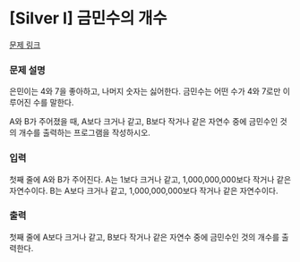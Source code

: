 # [Silver I] 금민수의 개수

[문제 링크](https://www.acmicpc.net/problem/1527) 

### 문제 설명

<p>은민이는 4와 7을 좋아하고, 나머지 숫자는 싫어한다. 금민수는 어떤 수가 4와 7로만 이루어진 수를 말한다.</p>

<p>A와 B가 주어졌을 때, A보다 크거나 같고, B보다 작거나 같은 자연수 중에 금민수인 것의 개수를 출력하는 프로그램을 작성하시오.</p>

### 입력 

 <p>첫째 줄에 A와 B가 주어진다. A는 1보다 크거나 같고, 1,000,000,000보다 작거나 같은 자연수이다. B는 A보다 크거나 같고, 1,000,000,000보다 작거나 같은 자연수이다.</p>

### 출력 

 <p>첫째 줄에 A보다 크거나 같고, B보다 작거나 같은 자연수 중에 금민수인 것의 개수를 출력한다.</p>

